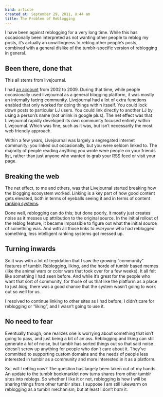 ```yaml
---
kind: article
created_at: September 29, 2011, 8:44 am
title: The Problem of Reblogging
---
```


<div><p>I have been against reblogging for a very long time. While this has occasionally been interpreted as not wanting other people to reblog my posts, it&#8217;s actually an unwillingness to reblog other people&#8217;s posts, combined with a general dislike of the tumblr-specific version of reblogging in general.</p>
<h2>Been there, done that</h2>
<p>This all stems from livejournal.</p>
<p>I had <a href="http://shentou.livejournal.com">an account</a> from 2002 to 2009. During that time, while people occasionally used livejournal as a general blogging platform, it was mostly an internally facing community. Livejournal had a lot of extra functions enabled that only worked for doing things within itsself. You could lock down posts to particular LJ users. You could link directly to another LJ by using a person&#8217;s name (not unlink in google plus). The net effect was that Livejournal rapidly developed its own community focused entirely within Livejournal. Which was fine, such as it was, but isn&#8217;t necessarily the most web friendly approach.</p>
<p>Within a few years, Livejournal was largely a segregated internet community; you linked out occasionally, but you were seldom linked to. The majority of people reading anything you wrote were people on your friends list, rather than just anyone who wanted to grab your RSS feed or visit your page.</p>
<h2>Breaking the web</h2>
<p>The net effect, to me and others, was that Livejournal started breaking how the blogging ecosystem worked. Linking is a key part of how good content gets elevated, both in terms of eyeballs seeing it and in terms of content <a href="http://en.wikipedia.org/wiki/PageRank">ranking systems</a>.</p>
<p>Done well, reblogging can do this; but done poorly, it mostly just creates noise as it messes up attribution to the original source. In the initial rollout of the reblog feature, it became impossible to figure out what the initial source of something was. And with all those links to <em>everyone</em> who had reblogged something, less intelligent ranking systems got messed up.</p>
<h2>Turning inwards</h2>
<p>So it was with a lot of trepidation that I saw the growing &#8220;community&#8221; features of tumblr. Reblogging, liking, and the horde of tumblr based memes (like the animal wars or color wars that took over for a few weeks). It all felt like something I had seen before. And while it&#8217;s great for the people who want that sort of community, for those of us that like the platform as a place to just <em>blog</em>, there was a good chance that the system wasn&#8217;t going to work out so well for us.</p>
<p>I resolved to continue linking to other sites as I had before; I didn&#8217;t care for reblogging or &#8220;liking&#8221;, and I wasn&#8217;t going to use it.</p>
<h2>No need to fear</h2>
<p>Eventually though, one realizes one is worrying about something that isn&#8217;t going to pass, and just being a bit of an ass. Reblogging and liking can still generate a <em>lot</em> of noise, but tumblr has sorted things out so that said noise doesn&#8217;t screw up anything for people who don&#8217;t care about it. They&#8217;ve committed to supporting custom domains and the needs of people less interested in tumblr as a community and more interested in it as a platform.</p>
<p>So, will I reblog now? The question has largely been taken out of my hands. An update to the tumblr bookmarklet now turns shares from other tumblr sites into reblogs. So whether I like it or not, reblogging is how I will be sharing things from other tumblr sites. I suppose I am still lukewarm on reblogging as a tumblr mechanism, but at least I don&#8217;t <em>hate</em> it.</p></div>